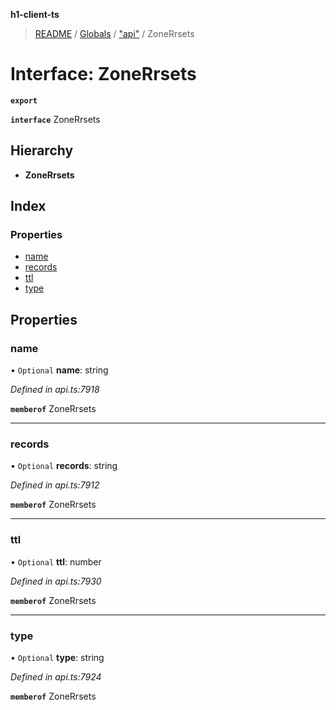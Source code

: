**h1-client-ts**

> [README](../README.md) / [Globals](../globals.md) / ["api"](../modules/_api_.md) / ZoneRrsets

# Interface: ZoneRrsets

**`export`** 

**`interface`** ZoneRrsets

## Hierarchy

* **ZoneRrsets**

## Index

### Properties

* [name](_api_.zonerrsets.md#name)
* [records](_api_.zonerrsets.md#records)
* [ttl](_api_.zonerrsets.md#ttl)
* [type](_api_.zonerrsets.md#type)

## Properties

### name

• `Optional` **name**: string

*Defined in api.ts:7918*

**`memberof`** ZoneRrsets

___

### records

• `Optional` **records**: string

*Defined in api.ts:7912*

**`memberof`** ZoneRrsets

___

### ttl

• `Optional` **ttl**: number

*Defined in api.ts:7930*

**`memberof`** ZoneRrsets

___

### type

• `Optional` **type**: string

*Defined in api.ts:7924*

**`memberof`** ZoneRrsets
